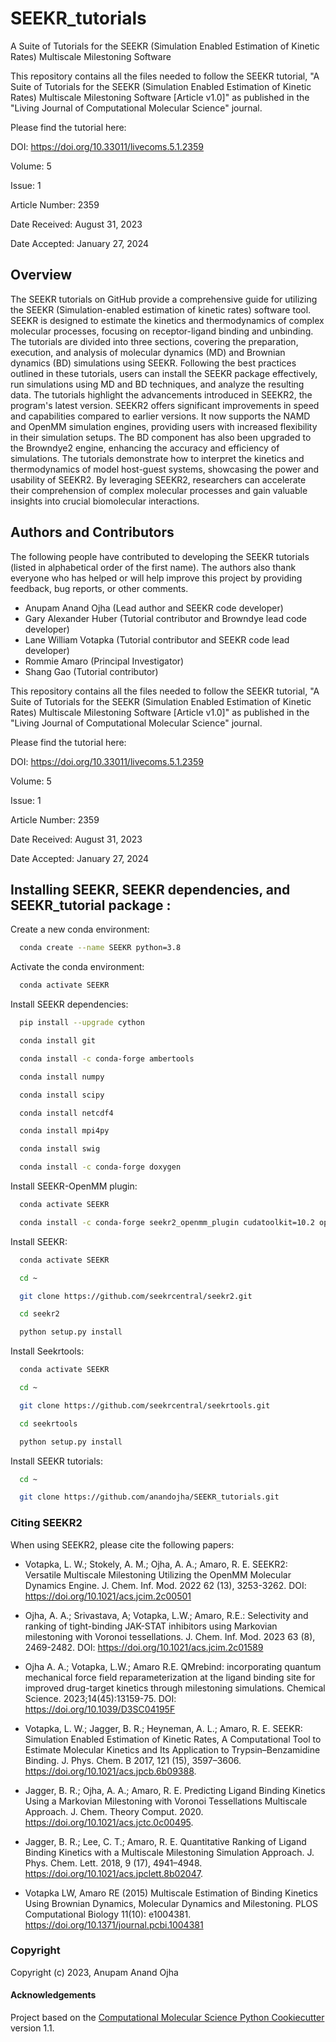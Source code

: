 SEEKR_tutorials
==============================
A Suite of Tutorials for the SEEKR (Simulation Enabled Estimation of Kinetic Rates) Multiscale Milestoning Software

This repository contains all the files needed to follow the SEEKR tutorial, "A Suite of Tutorials for the SEEKR (Simulation Enabled Estimation of Kinetic Rates) Multiscale Milestoning Software [Article v1.0]" as published in the "Living Journal of Computational Molecular Science" journal. 

Please find the tutorial here:

DOI: https://doi.org/10.33011/livecoms.5.1.2359

Volume: 5

Issue: 1

Article Number: 2359

Date Received:  August 31, 2023

Date Accepted: January 27, 2024

## Overview
The SEEKR tutorials on GitHub provide a comprehensive guide for utilizing the SEEKR (Simulation-enabled estimation of kinetic rates) software tool. SEEKR is designed to estimate the kinetics and thermodynamics of complex molecular processes, focusing on receptor-ligand binding and unbinding. The tutorials are divided into three sections, covering the preparation, execution, and analysis of molecular dynamics (MD) and Brownian dynamics (BD) simulations using SEEKR. Following the best practices outlined in these tutorials, users can install the SEEKR package effectively, run simulations using MD and BD techniques, and analyze the resulting data. The tutorials highlight the advancements introduced in SEEKR2, the program's latest version. SEEKR2 offers significant improvements in speed and capabilities compared to earlier versions. It now supports the NAMD and OpenMM simulation engines, providing users with increased flexibility in their simulation setups. The BD component has also been upgraded to the Browndye2 engine, enhancing the accuracy and efficiency of simulations. The tutorials demonstrate how to interpret the kinetics and thermodynamics of model host-guest systems, showcasing the power and usability of SEEKR2. By leveraging SEEKR2, researchers can accelerate their comprehension of complex molecular processes and gain valuable insights into crucial biomolecular interactions.

## Authors and Contributors
The following people have contributed to developing the SEEKR tutorials (listed in alphabetical order of the first name).
The authors also thank everyone who has helped or will help improve this project by providing feedback, bug reports, or other comments.

* Anupam Anand Ojha (Lead author and SEEKR code developer)
* Gary Alexander Huber (Tutorial contributor and Browndye lead code developer)
* Lane William Votapka (Tutorial contributor and SEEKR code lead developer)
* Rommie Amaro (Principal Investigator)
* Shang Gao (Tutorial contributor)

This repository contains all the files needed to follow the SEEKR tutorial, "A Suite of Tutorials for the SEEKR (Simulation Enabled Estimation of Kinetic Rates) Multiscale Milestoning Software [Article v1.0]" as published in the "Living Journal of Computational Molecular Science" journal. 

Please find the tutorial here:

DOI: https://doi.org/10.33011/livecoms.5.1.2359

Volume: 5

Issue: 1

Article Number: 2359

Date Received:  August 31, 2023

Date Accepted: January 27, 2024

## Installing SEEKR, SEEKR dependencies, and SEEKR_tutorial package :

Create a new conda environment:
```bash
  conda create --name SEEKR python=3.8
```
Activate the conda environment:
```bash
  conda activate SEEKR
```
Install SEEKR dependencies:
```bash
  pip install --upgrade cython
```
```bash
  conda install git
```
```bash
  conda install -c conda-forge ambertools
```
```bash
  conda install numpy
```
```bash
  conda install scipy
```
```bash
  conda install netcdf4
```
```bash
  conda install mpi4py
```
```bash
  conda install swig
```
```bash
  conda install -c conda-forge doxygen
```

Install SEEKR-OpenMM plugin:
```bash
  conda activate SEEKR
```
```bash
  conda install -c conda-forge seekr2_openmm_plugin cudatoolkit=10.2 openmm=7.7
```
Install SEEKR:
```bash
  conda activate SEEKR
```
```bash
  cd ~
```
```bash
  git clone https://github.com/seekrcentral/seekr2.git
```
```bash
  cd seekr2
```
```bash
  python setup.py install
```
Install Seekrtools:
```bash
  conda activate SEEKR
```
```bash
  cd ~
```
```bash
  git clone https://github.com/seekrcentral/seekrtools.git
```
```bash
  cd seekrtools
```
```bash
  python setup.py install
```
Install SEEKR tutorials:
```bash
  cd ~
```
```bash
  git clone https://github.com/anandojha/SEEKR_tutorials.git
```
### Citing SEEKR2

When using SEEKR2, please cite the following papers:

* Votapka, L. W.; Stokely, A. M.; Ojha, A. A.; Amaro, R. E. SEEKR2: Versatile Multiscale Milestoning Utilizing the OpenMM Molecular Dynamics Engine. J. Chem. Inf. Mod. 2022 62 (13), 3253-3262. DOI: https://doi.org/10.1021/acs.jcim.2c00501

* Ojha, A. A.; Srivastava, A; Votapka, L.W.; Amaro, R.E.: Selectivity and ranking of tight-binding JAK-STAT inhibitors using Markovian milestoning with Voronoi tessellations. J. Chem. Inf. Mod. 2023 63 (8), 2469-2482. DOI: https://doi.org/10.1021/acs.jcim.2c01589

* Ojha A. A.; Votapka, L.W.; Amaro R.E. QMrebind: incorporating quantum mechanical force field reparameterization at the ligand binding site for improved drug-target kinetics through milestoning simulations. Chemical Science. 2023;14(45):13159-75. DOI: https://doi.org/10.1039/D3SC04195F

* Votapka, L. W.; Jagger, B. R.; Heyneman, A. L.; Amaro, R. E. SEEKR: Simulation Enabled Estimation of Kinetic Rates, A Computational Tool to Estimate Molecular Kinetics and Its Application to Trypsin–Benzamidine Binding. J. Phys. Chem. B 2017, 121 (15), 3597–3606. https://doi.org/10.1021/acs.jpcb.6b09388. 

* Jagger, B. R.; Ojha, A. A.; Amaro, R. E. Predicting Ligand Binding Kinetics Using a Markovian Milestoning with Voronoi Tessellations Multiscale Approach. J. Chem. Theory Comput. 2020. https://doi.org/10.1021/acs.jctc.0c00495. 

* Jagger, B. R.; Lee, C. T.; Amaro, R. E. Quantitative Ranking of Ligand Binding Kinetics with a Multiscale Milestoning Simulation Approach. J. Phys. Chem. Lett. 2018, 9 (17), 4941–4948. https://doi.org/10.1021/acs.jpclett.8b02047. 

* Votapka LW, Amaro RE (2015) Multiscale Estimation of Binding Kinetics Using Brownian Dynamics, Molecular Dynamics and Milestoning. PLOS Computational Biology 11(10): e1004381. https://doi.org/10.1371/journal.pcbi.1004381


### Copyright

Copyright (c) 2023, Anupam Anand Ojha


#### Acknowledgements
 
Project based on the 
[Computational Molecular Science Python Cookiecutter](https://github.com/molssi/cookiecutter-cms) version 1.1.
